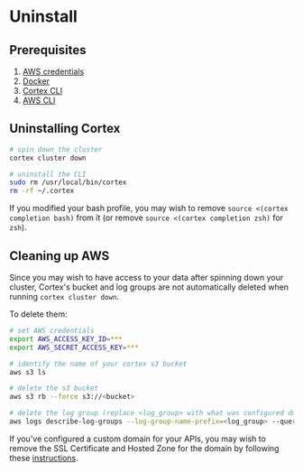 # Uninstall

## Prerequisites

1. [AWS credentials](aws-credentials.md)
2. [Docker](https://docs.docker.com/install)
3. [Cortex CLI](install.md)
4. [AWS CLI](https://aws.amazon.com/cli)

## Uninstalling Cortex

```bash
# spin down the cluster
cortex cluster down

# uninstall the CLI
sudo rm /usr/local/bin/cortex
rm -rf ~/.cortex
```

If you modified your bash profile, you may wish to remove `source <(cortex completion bash)` from it (or remove `source <(cortex completion zsh)` for `zsh`).

## Cleaning up AWS

Since you may wish to have access to your data after spinning down your cluster, Cortex's bucket and log groups are not automatically deleted when running `cortex cluster down`.

To delete them:

```bash
# set AWS credentials
export AWS_ACCESS_KEY_ID=***
export AWS_SECRET_ACCESS_KEY=***

# identify the name of your cortex s3 bucket
aws s3 ls

# delete the s3 bucket
aws s3 rb --force s3://<bucket>

# delete the log group (replace <log_group> with what was configured during installation, default: cortex)
aws logs describe-log-groups --log-group-name-prefix=<log_group> --query logGroups[*].[logGroupName] --output text | xargs -I {} aws logs delete-log-group --log-group-name {}
```

If you've configured a custom domain for your APIs, you may wish to remove the SSL Certificate and Hosted Zone for the domain by following these [instructions](../guides/custom-domain.md#cleanup).
